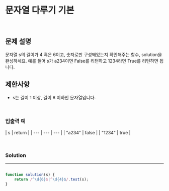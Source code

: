 # 문자열 다루기 기본
<br/>

## 문제 설명
문자열 s의 길이가 4 혹은 6이고, 숫자로만 구성돼있는지 확인해주는 함수, solution을 완성하세요. 예를 들어 s가 a234이면 False를 리턴하고 1234라면 True를 리턴하면 됩니다.
<br/>


## 제한사항
- s는 길이 1 이상, 길이 8 이하인 문자열입니다.

<br/>


### 입출력 예
| s | return |
| --- | --- | --- |
| "a234" | false |
| "1234" | true |

<br/>


### Solution

---

```javascript

function solution(s) {
    return /^\d{6}$|^\d{4}$/.test(s);
}

```